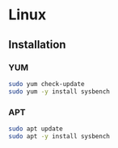# Linux

## Installation

### YUM

```sh
sudo yum check-update
sudo yum -y install sysbench
```

### APT

```sh
sudo apt update
sudo apt -y install sysbench
```
